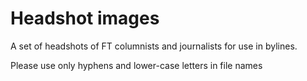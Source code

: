 # Headshot images

A set of headshots of FT columnists and journalists for use in bylines.

Please use only hyphens and lower-case letters in file names
